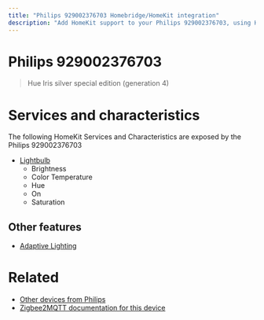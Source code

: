 ```yaml
---
title: "Philips 929002376703 Homebridge/HomeKit integration"
description: "Add HomeKit support to your Philips 929002376703, using Homebridge, Zigbee2MQTT and homebridge-z2m."
---
```

<!---
This file has been GENERATED using src/docgen/docgen.ts
DO NOT EDIT THIS FILE MANUALLY!
-->
# Philips 929002376703
> Hue Iris silver special edition (generation 4) 


# Services and characteristics
The following HomeKit Services and Characteristics are exposed by
the Philips 929002376703

* [Lightbulb](../../light.md)
  * Brightness
  * Color Temperature
  * Hue
  * On
  * Saturation


## Other features
* [Adaptive Lighting](../../light.md)


# Related
* [Other devices from Philips](../index.md#philips)
* [Zigbee2MQTT documentation for this device](https://www.zigbee2mqtt.io/devices/929002376703.html)
